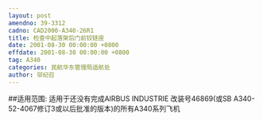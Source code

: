 ```yaml
---
layout: post
amendno: 39-3312
cadno: CAD2000-A340-26R1
title: 检查中起落架后门前铰链座
date: 2001-08-30 00:00:00 +0800
effdate: 2001-08-30 00:00:00 +0800
tag: A340
categories: 民航华东管理局适航处
author: 邬纪召
---
```


##适用范围:
适用于还没有完成AIRBUS INDUSTRIE 改装号46869(或SB A340-52-4067修订3或以后批准的版本)的所有A340系列飞机

